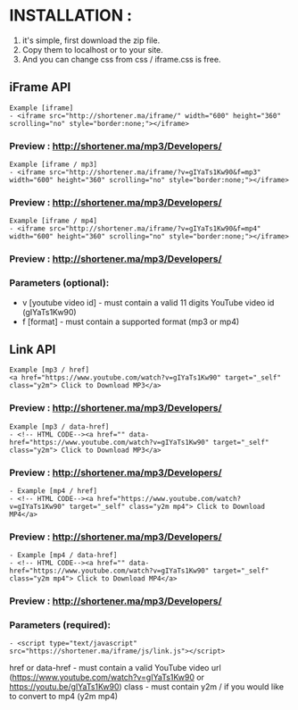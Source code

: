 # INSTALLATION :
1. it's simple, first download the zip file.
2. Copy them to localhost or to your site.
3. And you can change css from css / iframe.css is free.

## iFrame API
~~~
Example [iframe]
- <iframe src="http://shortener.ma/iframe/" width="600" height="360" scrolling="no" style="border:none;"></iframe>
~~~

### Preview : http://shortener.ma/mp3/Developers/

~~~
Example [iframe / mp3]
- <iframe src="http://shortener.ma/iframe/?v=gIYaTs1Kw90&f=mp3" width="600" height="360" scrolling="no" style="border:none;"></iframe>
~~~

### Preview : http://shortener.ma/mp3/Developers/

~~~
Example [iframe / mp4]
- <iframe src="http://shortener.ma/iframe/?v=gIYaTs1Kw90&f=mp4" width="600" height="360" scrolling="no" style="border:none;"></iframe>
~~~

### Preview : http://shortener.ma/mp3/Developers/

### Parameters (optional):
- v [youtube video id] - must contain a valid 11 digits YouTube video id (gIYaTs1Kw90)
- f [format] - must contain a supported format (mp3 or mp4)



## Link API
~~~
Example [mp3 / href] 
<a href="https://www.youtube.com/watch?v=gIYaTs1Kw90" target="_self" class="y2m"> Click to Download MP3</a>
~~~

### Preview : http://shortener.ma/mp3/Developers/

~~~
Example [mp3 / data-href]
- <!-- HTML CODE--><a href="" data-href="https://www.youtube.com/watch?v=gIYaTs1Kw90" target="_self" class="y2m"> Click to Download MP3</a>
~~~

### Preview : http://shortener.ma/mp3/Developers/

~~~
- Example [mp4 / href]
- <!-- HTML CODE--><a href="https://www.youtube.com/watch?v=gIYaTs1Kw90" target="_self" class="y2m mp4"> Click to Download MP4</a>
~~~

### Preview : http://shortener.ma/mp3/Developers/

~~~
- Example [mp4 / data-href]
- <!-- HTML CODE--><a href="" data-href="https://www.youtube.com/watch?v=gIYaTs1Kw90" target="_self" class="y2m mp4"> Click to Download MP4</a>
~~~

### Preview : http://shortener.ma/mp3/Developers/

### Parameters (required):
~~~
- <script type="text/javascript" src="https://shortener.ma/iframe/js/link.js"></script>
~~~
href or data-href - must contain a valid YouTube video url (https://www.youtube.com/watch?v=gIYaTs1Kw90 or https://youtu.be/gIYaTs1Kw90)
class - must contain y2m / if you would like to convert to mp4 (y2m mp4)
